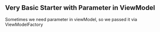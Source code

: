 ## Very Basic Starter with Parameter in ViewModel
Sometimes we need parameter in viewModel, so we passed it via ViewModelFactory
